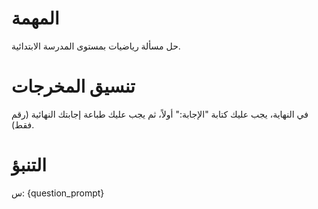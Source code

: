 # المهمة
حل مسألة رياضيات بمستوى المدرسة الابتدائية.

# تنسيق المخرجات
في النهاية، يجب عليك كتابة "الإجابة:" أولاً، ثم يجب عليك طباعة إجابتك النهائية (رقم فقط).

# التنبؤ
س: {question_prompt}